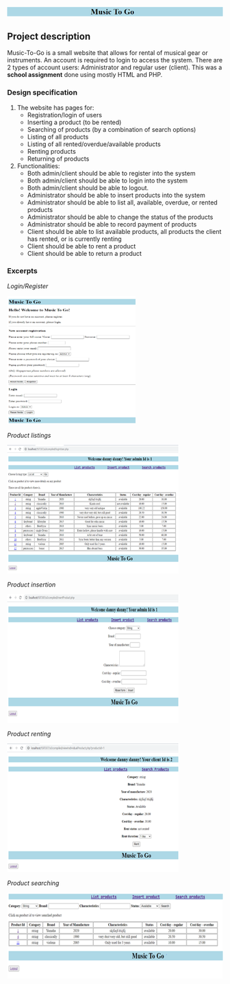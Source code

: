 ![alt text](https://github.com/doomsheep1/Music-to-go-website/blob/main/pictures/title%20banner.PNG "Music-to-go")
## Project description
Music-To-Go is a small website that allows for rental of musical gear or instruments. An account is required to login to access the system. There are 2 types of account users: Administrator and regular user (client). This was a **school assignment** done using mostly HTML and PHP.
### Design specification
1. The website has pages for:
	- Registration/login of users
	- Inserting a product (to be rented)
	- Searching of products (by a combination of search options)
	- Listing of all products
	- Listing of all rented/overdue/available products
	- Renting products
	- Returning of products
2. Functionalities:
	- Both admin/client should be able to register into the system
	- Both admin/client should be able to login into the system
	- Both admin/client should be able to logout.
	- Administrator should be able to insert products into the system
	- Administrator should be able to list all, available, overdue, or rented products
	- Administrator should be able to change the status of the products
	- Administrator should be able to record payment of products
	- Client should be able to list available products, all products the client has rented, or is currently renting
	- Client should be able to rent a product
	- Client should be able to return a product
### Excerpts
*Login/Register*

<img src="https://github.com/doomsheep1/Music-to-go-website/blob/main/pictures/login%20page.PNG" alt="login/register" width="300" height="300">

*Product listings*

<img src="https://github.com/doomsheep1/Music-to-go-website/blob/main/pictures/list%20product.png" alt="list products" width="400" height="300">

*Product insertion*

<img src="https://github.com/doomsheep1/Music-to-go-website/blob/main/pictures/insert%20product.png" alt="insert products" width="400" height="300">

*Product renting*

<img src="https://github.com/doomsheep1/Music-to-go-website/blob/main/pictures/rent%20product.png" alt="rent products" width="400" height="300">

*Product searching*

<img src="https://github.com/doomsheep1/Music-to-go-website/blob/main/pictures/search%20products.png" alt="search products" width="600" height="200">
